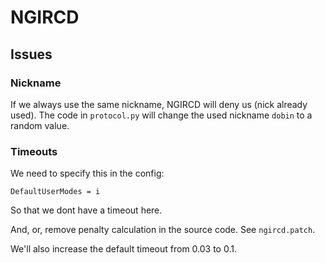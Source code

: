 # NGIRCD

## Issues

### Nickname

If we always use the same nickname, NGIRCD will deny us
(nick already used). The code in `protocol.py` will change
the used nickname `dobin` to a random value.

### Timeouts

We need to specify this in the config:
```
DefaultUserModes = i
```
So that we dont have a timeout here.

And, or, remove penalty calculation in the source code.
See `ngircd.patch`.

We'll also increase the default timeout from 0.03 to 0.1.
